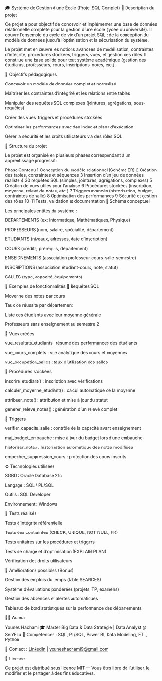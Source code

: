 🎓 Système de Gestion d’une École (Projet SQL Complet)
📘 Description du projet

Ce projet a pour objectif de concevoir et implémenter une base de données relationnelle complète pour la gestion d’une école (lycée ou université).
Il couvre l’ensemble du cycle de vie d’un projet SQL : de la conception du modèle de données jusqu’à l’optimisation et la sécurisation du système.

Le projet met en œuvre les notions avancées de modélisation, contraintes d’intégrité, procédures stockées, triggers, vues, et gestion des rôles.
Il constitue une base solide pour tout système académique (gestion des étudiants, professeurs, cours, inscriptions, notes, etc.).

🎯 Objectifs pédagogiques

Concevoir un modèle de données complet et normalisé

Maîtriser les contraintes d’intégrité et les relations entre tables

Manipuler des requêtes SQL complexes (jointures, agrégations, sous-requêtes)

Créer des vues, triggers et procédures stockées

Optimiser les performances avec des index et plans d’exécution

Gérer la sécurité et les droits utilisateurs via des rôles SQL

🧩 Structure du projet

Le projet est organisé en plusieurs phases correspondant à un apprentissage progressif :

Phase	Contenu
1	Conception du modèle relationnel (Schéma ER)
2	Création des tables, contraintes et séquences
3	Insertion d’un jeu de données réaliste
4	30 requêtes SQL (simples, jointures, agrégations, complexes)
5	Création de vues utiles pour l’analyse
6	Procédures stockées (inscription, moyenne, relevé de notes, etc.)
7	Triggers avancés (historisation, budget, contraintes de salle)
8	Optimisation des performances
9	Sécurité et gestion des rôles
10-11	Tests, validation et documentation
🏫 Schéma conceptuel

Les principales entités du système :

DEPARTEMENTS (ex: Informatique, Mathématiques, Physique)

PROFESSEURS (nom, salaire, spécialité, département)

ETUDIANTS (niveaux, adresses, date d’inscription)

COURS (crédits, prérequis, département)

ENSEIGNEMENTS (association professeur-cours-salle-semestre)

INSCRIPTIONS (association étudiant-cours, note, statut)

SALLES (type, capacité, équipements)

🧠 Exemples de fonctionnalités
🔹 Requêtes SQL

Moyenne des notes par cours

Taux de réussite par département

Liste des étudiants avec leur moyenne générale

Professeurs sans enseignement au semestre 2

🔹 Vues créées

vue_resultats_etudiants : résumé des performances des étudiants

vue_cours_complets : vue analytique des cours et moyennes

vue_occupation_salles : taux d’utilisation des salles

🔹 Procédures stockées

inscrire_etudiant() : inscription avec vérifications

calculer_moyenne_etudiant() : calcul automatique de la moyenne

attribuer_note() : attribution et mise à jour du statut

generer_releve_notes() : génération d’un relevé complet

🔹 Triggers

verifier_capacite_salle : contrôle de la capacité avant enseignement

maj_budget_embauche : mise à jour du budget lors d’une embauche

historiser_notes : historisation automatique des notes modifiées

empecher_suppression_cours : protection des cours inscrits

⚙️ Technologies utilisées

SGBD : Oracle Database 21c

Langage : SQL / PL/SQL

Outils : SQL Developer

Environnement : Windows 

🧪 Tests réalisés

Tests d’intégrité référentielle

Tests des contraintes (CHECK, UNIQUE, NOT NULL, FK)

Tests unitaires sur les procédures et triggers

Tests de charge et d’optimisation (EXPLAIN PLAN)

Vérification des droits utilisateurs

🧠 Améliorations possibles (Bonus)

Gestion des emplois du temps (table SEANCES)

Système d’évaluations pondérées (projets, TP, examens)

Gestion des absences et alertes automatiques

Tableaux de bord statistiques sur la performance des départements

🧑‍💻 Auteur

Younes Hachami
🎓 Master Big Data & Data Stratégie | Data Analyst @ Sen’Eau
💼 Compétences : SQL, PL/SQL, Power BI, Data Modeling, ETL, Python

📧 Contact : [LinkedIn](https://www.linkedin.com/in/younes-hachami/)
 | youneshachami9@gmail.com

🏁 Licence

Ce projet est distribué sous licence MIT — Vous êtes libre de l’utiliser, le modifier et le partager à des fins éducatives.
